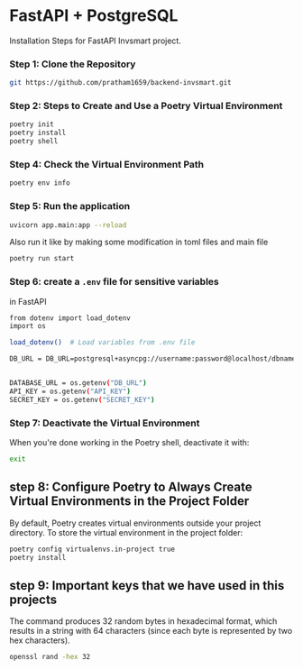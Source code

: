 # FastAPI + PostgreSQL

Installation Steps for FastAPI Invsmart project.

### Step 1: Clone the Repository

```bash
git https://github.com/pratham1659/backend-invsmart.git
```

### Step 2: Steps to Create and Use a Poetry Virtual Environment

```bash
poetry init
poetry install
poetry shell
```

### Step 4: Check the Virtual Environment Path

```bash
poetry env info
```

### Step 5: Run the application

```bash
uvicorn app.main:app --reload
```

Also run it like by making some modification in toml files and main file

```bash
poetry run start
```

### Step 6: create a `.env` file for sensitive variables

in FastAPI

```bash
from dotenv import load_dotenv
import os

load_dotenv()  # Load variables from .env file

DB_URL = DB_URL=postgresql+asyncpg://username:password@localhost/dbname


DATABASE_URL = os.getenv("DB_URL")
API_KEY = os.getenv("API_KEY")
SECRET_KEY = os.getenv("SECRET_KEY")
```

### Step 7: Deactivate the Virtual Environment

When you're done working in the Poetry shell, deactivate it with:

```bash
exit
```

## step 8: Configure Poetry to Always Create Virtual Environments in the Project Folder

By default, Poetry creates virtual environments outside your project directory. To store the virtual environment in the project folder:

```bash
poetry config virtualenvs.in-project true
poetry install
```

## step 9: Important keys that we have used in this projects

The command produces 32 random bytes in hexadecimal format, which results in a string with 64 characters (since each byte is represented by two hex characters).

```bash
openssl rand -hex 32
```
